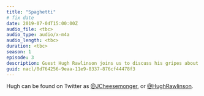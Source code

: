 ```yaml
---
title: "Spaghetti"
# fix date
date: 2019-07-04T15:00:00Z
audio_file: <tbc>
audio_type: audio/x-m4a
audio_length: <tbc>
duration: <tbc>
season: 1
episode: 3
description: Guest Hugh Rawlinson joins us to discuss his gripes about Italian style cooking.
guid: nacl/0d764256-9eaa-11e9-8337-876cf44478f3
---
```


Hugh can be found on Twitter as [@JCheesemonger](https://twitter.com/JCheesemonger), or [@HughRawlinson](https://twitter.com/hughrawlinson).

